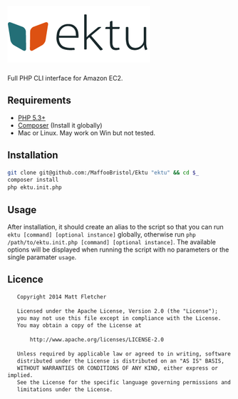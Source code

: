 ![Ektu logo](resources/ektu-logo-small.png)
===

Full PHP CLI interface for Amazon EC2.

Requirements
---
* [PHP 5.3+](http://uk3.php.net/manual/en/install.php)
* [Composer](https://getcomposer.org/doc/00-intro.md) (Install it globally)
* Mac or Linux. May work on Win but not tested.

Installation
---
```bash
git clone git@github.com:/MaffooBristol/Ektu "ektu" && cd $_
composer install
php ektu.init.php
```

Usage
---
After installation, it should create an alias to the script so that you can run `ektu [command] [optional instance]` globally, otherwise run `php /path/to/ektu.init.php [command] [optional instance]`. The available options will be displayed when running the script with no parameters or the single paramater `usage`.

Licence
---
```
   Copyright 2014 Matt Fletcher

   Licensed under the Apache License, Version 2.0 (the "License");
   you may not use this file except in compliance with the License.
   You may obtain a copy of the License at

       http://www.apache.org/licenses/LICENSE-2.0

   Unless required by applicable law or agreed to in writing, software
   distributed under the License is distributed on an "AS IS" BASIS,
   WITHOUT WARRANTIES OR CONDITIONS OF ANY KIND, either express or implied.
   See the License for the specific language governing permissions and
   limitations under the License.
```
